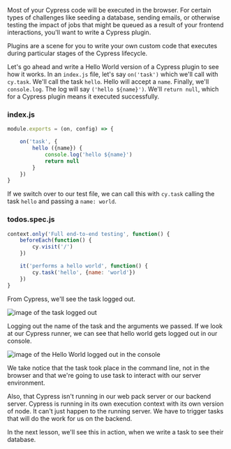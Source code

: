 Most of your Cypress code will be executed in the browser. For certain types of challenges like seeding a database, sending emails, or otherwise testing the impact of jobs that might be queued as a result of your frontend interactions, you'll want to write a Cypress plugin.

Plugins are a scene for you to write your own custom code that executes during particular stages of the Cypress lifecycle.

Let's go ahead and write a Hello World version of a Cypress plugin to see how it works. In an `index.js` file, let's say `on('task')` which we'll call with `cy.task`. We'll call the task `hello`. Hello will accept a `name`. Finally, we'll `console.log`. The log will say `('hello ${name}')`. We'll `return null`, which for a Cypress plugin means it executed successfully.

### index.js
```js
module.exports = (on, config) => {

    on('task', {
        hello ({name}) {
            console.log('hello ${name}')
            return null
        }
    })
}
```

If we switch over to our test file, we can call this with `cy.task` calling the task `hello` and passing a `name: world`.

### todos.spec.js
```js
context.only('Full end-to-end testing', function() {
    beforeEach(function() {
        cy.visit('/')
    })

    it('performs a hello world', function() {
        cy.task('hello', {name: 'world'})
    })
}
```

From Cypress, we'll see the task logged out.

![image of the task logged out](https://res.cloudinary.com/dg3gyk0gu/image/upload/v1559626675/transcript-images/14_cypress-extend-cypress-with-plugins-loggedout.jpg)

Logging out the name of the task and the arguments we passed. If we look at our Cypress runner, we can see that hello world gets logged out in our console. 

![image of the Hello World logged out in the console](https://res.cloudinary.com/dg3gyk0gu/image/upload/v1559626698/transcript-images/14_cypress-extend-cypress-with-plugins-loggedoutconsole.jpg)

We take notice that the task took place in the command line, not in the browser and that we're going to use task to interact with our server environment.

Also, that Cypress isn't running in our web pack server or our backend server. Cypress is running in its own execution context with its own version of node. It can't just happen to the running server. We have to trigger tasks that will do the work for us on the backend.

In the next lesson, we'll see this in action, when we write a task to see their database.
